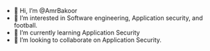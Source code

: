 - 👋 Hi, I’m @AmrBakoor
- 👀 I’m interested in Software engineering, Application security, and football.
- 🌱 I’m currently learning Application Security
- 💞️ I’m looking to collaborate on  Application Security.

<!---
AmrBakoor/AmrBakoor is a ✨ special ✨ repository because its `README.md` (this file) appears on your GitHub profile.
You can click the Preview link to take a look at your changes.
--->
